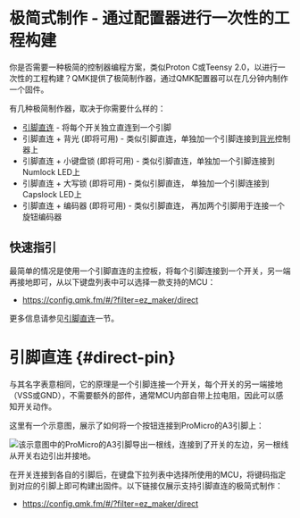 # 极简式制作 - 通过配置器进行一次性的工程构建

<!---
  original document: 0.15.12:docs/easy_maker.md
  git diff 0.15.12 HEAD -- docs/easy_maker.md | cat
-->

你是否需要一种极简的控制器编程方案，类似Proton C或Teensy 2.0，以进行一次性的工程构建？QMK提供了极简制作器，通过QMK配置器可以在几分钟内制作一个固件。

有几种极简制作器，取决于你需要什么样的：

* [引脚直连](https://config.qmk.fm/#/?filter=ez_maker/direct) - 将每个开关独立直连到一个引脚
* 引脚直连 + 背光 (即将可用) - 类似引脚直连，单独加一个引脚连接到[背光](zh-cn/feature_backlight.md)控制器上
* 引脚直连 + 小键盘锁 (即将可用) - 类似引脚直连，单独加一个引脚连接到Numlock LED上
* 引脚直连 + 大写锁 (即将可用) - 类似引脚直连， 单独加一个引脚连接到Capslock LED上
* 引脚直连 + 编码器 (即将可用) - 类似引脚直连， 再加两个引脚用于连接一个旋钮编码器

## 快速指引

最简单的情况是使用一个引脚直连的主控板，将每个引脚连接到一个开关，另一端再接地即可，从以下键盘列表中可以选择一款支持的MCU：

* <https://config.qmk.fm/#/?filter=ez_maker/direct>

更多信息请参见[引脚直连](#direct-pin)一节。

# 引脚直连 {#direct-pin}

与其名字表意相同，它的原理是一个引脚连接一个开关，每个开关的另一端接地（VSS或GND），不需要额外的部件，通常MCU内部自带上拉电阻，因此可以感知开关动作。


这里有一个示意图，展示了如何将一个按钮连接到ProMicro的A3引脚上：

![该示意图中的ProMicro的A3引脚导出一根线，连接到了开关的左边，另一根线从开关右边引出并接地。](https://i.imgur.com/JcDhZll.png)

在开关连接到各自的引脚后，在键盘下拉列表中选择所使用的MCU，将键码指定到对应的引脚上即可构建出固件。以下链接仅展示支持引脚直连的极简式制作：

* <https://config.qmk.fm/#/?filter=ez_maker/direct>
